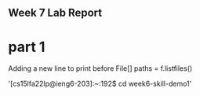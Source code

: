 ## Week 7 Lab Report

# part 1

Adding a new line to print before File[] paths = f.listfiles()


'[cs15lfa22lp@ieng6-203]:~:192$ cd week6-skill-demo1'
